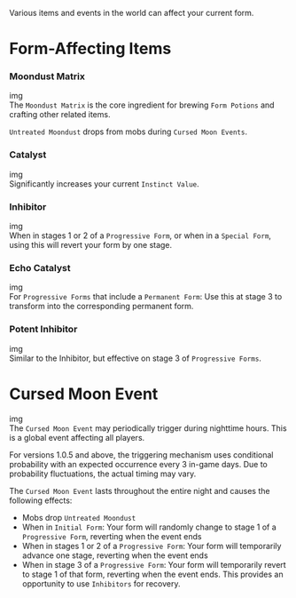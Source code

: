 Various items and events in the world can affect your current form.

# Form-Affecting Items

### Moondust Matrix  
img  
The `Moondust Matrix` is the core ingredient for brewing `Form Potions` and crafting other related items.  

`Untreated Moondust` drops from mobs during `Cursed Moon Events`.

### Catalyst  
img  
Significantly increases your current `Instinct Value`.

### Inhibitor  
img  
When in stages 1 or 2 of a `Progressive Form`, or when in a `Special Form`, using this will revert your form by one stage.

### Echo Catalyst  
img  
For `Progressive Forms` that include a `Permanent Form`: Use this at stage 3 to transform into the corresponding permanent form.

### Potent Inhibitor  
img  
Similar to the Inhibitor, but effective on stage 3 of `Progressive Forms`.

# Cursed Moon Event

img  
The `Cursed Moon Event` may periodically trigger during nighttime hours. This is a global event affecting all players.  

For versions 1.0.5 and above, the triggering mechanism uses conditional probability with an expected occurrence every 3 in-game days. Due to probability fluctuations, the actual timing may vary.  

The `Cursed Moon Event` lasts throughout the entire night and causes the following effects:  
- Mobs drop `Untreated Moondust`  
- When in `Initial Form`: Your form will randomly change to stage 1 of a `Progressive Form`, reverting when the event ends  
- When in stages 1 or 2 of a `Progressive Form`: Your form will temporarily advance one stage, reverting when the event ends  
- When in stage 3 of a `Progressive Form`: Your form will temporarily revert to stage 1 of that form, reverting when the event ends. This provides an opportunity to use `Inhibitors` for recovery.

